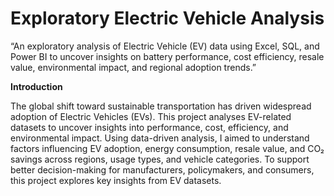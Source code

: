 # Exploratory Electric Vehicle Analysis
“An exploratory analysis of Electric Vehicle (EV) data using Excel, SQL, and Power BI to uncover insights on battery performance, cost efficiency, resale value, environmental impact, and regional adoption trends.”

**Introduction**

The global shift toward sustainable transportation has driven widespread adoption of Electric Vehicles (EVs). This project analyses EV-related datasets to uncover insights into performance, cost, efficiency, and environmental impact. Using data-driven analysis, I aimed to understand factors influencing EV adoption, energy consumption, resale value, and CO₂ savings across regions, usage types, and vehicle categories. To support better decision-making for manufacturers, policymakers, and consumers, this project explores key insights from EV datasets.
